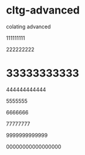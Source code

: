 # cltg-advanced
colating advanced

111111111

222222222

# 33333333333

444444444444

5555555

6666666

77777777

9999999999999

00000000000000000
